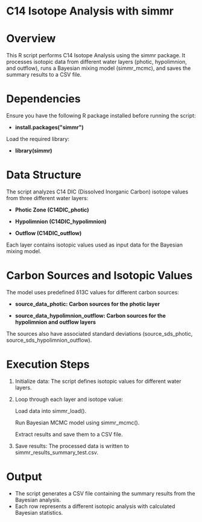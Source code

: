 # C14 Isotope Analysis with simmr

# Overview

This R script performs C14 Isotope Analysis using the simmr package. It processes isotopic data from different water layers (photic, hypolimnion, and outflow), runs a Bayesian mixing model (simmr_mcmc), and saves the summary results to a CSV file.

# Dependencies

Ensure you have the following R package installed before running the script:

  - **install.packages("simmr")**

Load the required library:

  - **library(simmr)**

# Data Structure

The script analyzes C14 DIC (Dissolved Inorganic Carbon) isotope values from three different water layers:

- **Photic Zone (C14DIC_photic)**

- **Hypolimnion (C14DIC_hypolimnion)**

- **Outflow (C14DIC_outflow)**

Each layer contains isotopic values used as input data for the Bayesian mixing model.

# Carbon Sources and Isotopic Values

The model uses predefined δ13C values for different carbon sources:

- **source_data_photic: Carbon sources for the photic layer**
  
- **source_data_hypolimnion_outflow: Carbon sources for the hypolimnion and outflow layers**

The sources also have associated standard deviations (source_sds_photic, source_sds_hypolimnion_outflow).

# Execution Steps

1. Initialize data: The script defines isotopic values for different water layers.

2. Loop through each layer and isotope value:

    Load data into simmr_load().

    Run Bayesian MCMC model using simmr_mcmc().

    Extract results and save them to a CSV file.

3. Save results: The processed data is written to simmr_results_summary_test.csv.

# Output

- The script generates a CSV file containing the summary results from the Bayesian analysis.
- Each row represents a different isotopic analysis with calculated Bayesian statistics.
